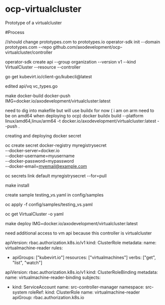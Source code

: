 # ocp-virtualcluster

Prototype of a virtualcluster

#Process

//should change prototypes.com to prototypes.io
operator-sdk init --domain prototypes.com --repo github.com/axodevelopment/ocp-virtualcluster/controller

operator-sdk create api --group organization --version v1 --kind VirtualCluster --resource --controller

go get kubevirt.io/client-go/kubecli@latest

edited api/vq vc_types.go

make docker-build docker-push IMG=docker.io/axodevelopment/virtualcluster:latest

need to dig into makefile but will use buildx for now ( i am on arm need to be on amd64 when deploying to ocp)
docker buildx build --platform linux/amd64,linux/arm64 -t docker.io/axodevelopment/virtualcluster:latest --push .

creating and deploying docker secret

oc create secret docker-registry myregistrysecret \
 --docker-server=docker.io \
 --docker-username=myusername \
 --docker-password=mypassword \
 --docker-email=myemail@example.com

oc secrets link default myregistrysecret --for=pull

make install

create sample testing_vs.yaml in config/samples

oc apply -f config/samples/testing_vs.yaml

oc get VirtualCluster <vcluster-name> -o yaml

make deploy IMG=docker.io/axodevelopment/virtualcluster:latest

need additional access to vm api because this controller is virtualcluster

apiVersion: rbac.authorization.k8s.io/v1
kind: ClusterRole
metadata:
name: virtualmachine-reader
rules:

- apiGroups: ["kubevirt.io"]
  resources: ["virtualmachines"]
  verbs: ["get", "list", "watch"]

apiVersion: rbac.authorization.k8s.io/v1
kind: ClusterRoleBinding
metadata:
name: virtualmachine-reader-binding
subjects:

- kind: ServiceAccount
  name: src-controller-manager
  namespace: src-system
  roleRef:
  kind: ClusterRole
  name: virtualmachine-reader
  apiGroup: rbac.authorization.k8s.io
